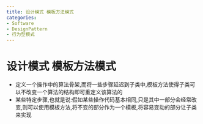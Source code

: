 ```yaml
---
title: 设计模式 模板方法模式
categories:
- Software
- DesignPattern
- 行为型模式
---
```

# 设计模式 模板方法模式

- 定义一个操作中的算法骨架,而将一些步骤延迟到子类中,模板方法使得子类可以不改变一个算法的结构即可重定义该算法的
- 某些特定步骤,也就是说:假如某些操作代码基本相同,只是其中一部分会经常改变,则可以使用模板方法,将不变的部分作为一个模板,将容易变动的部分让子类来实现